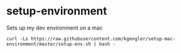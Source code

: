 # setup-environment
Sets up my dev environment on a mac

```
curl -Ls https://raw.githubusercontent.com/kgengler/setup-mac-environment/master/setup-env.sh | bash -
```


